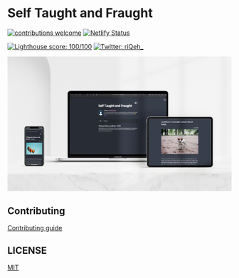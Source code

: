 # Self Taught and Fraught

[![contributions welcome](https://img.shields.io/badge/contributions-welcome-brightgreen.svg?style=flat)]() [![Netlify Status](https://api.netlify.com/api/v1/badges/8733f757-7d10-4c2d-a9df-22fc3b3b4c12/deploy-status)](https://app.netlify.com/sites/compassionate-murdock-a154a3/deploys)

[![Lighthouse score: 100/100](https://lighthouse-badge.appspot.com/?score=100)](https://github.com/ebidel/lighthouse-badge) <a href="https://twitter.com/riQeh_">
<img alt="Twitter: riQeh_" src="https://img.shields.io/twitter/follow/riQeh_.svg?style=social" target="_blank" />
</a>

![screenshot](./content/blog/react/images/use-fetch/selfTaughtMock.png)

## Contributing

[Contributing guide](./CONTRIBUTING.md)

## LICENSE

[MIT](./LICENSE)
